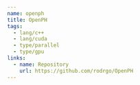 ```yaml
---
name: openph
title: OpenPH
tags:
  - lang/c++
  - lang/cuda
  - type/parallel
  - type/gpu
links:
  - name: Repository
    url: https://github.com/rodrgo/OpenPH
---
```

